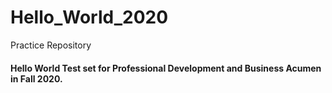 # Hello_World_2020
Practice Repository
#### Hello World Test set for Professional Development and Business Acumen in Fall 2020.
